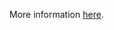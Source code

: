 More information [here](https://docs.prismacloud.io/en/enterprise-edition/policy-reference/azure-policies/azure-general-policies/ensure-azure-machine-learning-compute-cluster-minimum-nodes-is-set-to-0).
